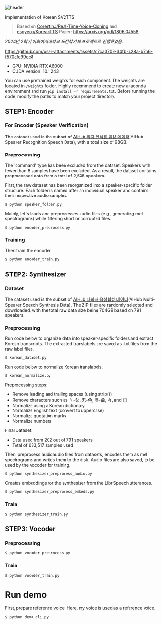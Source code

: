 ![header](https://capsule-render.vercel.app/api?type=waving&height=250&color=gradient&text=Korean%20SV2TTS&descAlign=42&descAlignY=40&fontColor=FFFFFF)


Implementation of Korean SV2TTS
>   Based on [CorentinJ/Real-Time-Voice-Cloning](https://github.com/CorentinJ/Real-Time-Voice-Cloning) and [esoyeon/KoreanTTS](https://github.com/esoyeon/KoreanTTS)
    Paper: https://arxiv.org/pdf/1806.04558


*2024년 2학기 이화여자대학교 도전학기제 프로젝트로 진행하였음.*

https://github.com/user-attachments/assets/d7ca3709-34fb-428a-b7b6-f570dfc99ec8


- GPU: NVIDIA RTX A6000
- CUDA version: 10.1.243

You can use pretrained weights for each component. The weights are located in `/weights` folder.
Highly recommend to create new anaconda environment and run `pip install -r requirements.txt`.
Before running the code, modify the paths to match your project directory.

## STEP1: Encoder

### For Encoder (Speaker Verification)
The dataset used is the subset of [AIHub 화자 인식용 음성 데이터](https://aihub.or.kr/aihubdata/data/view.do?currMenu=115&topMenu=100&aihubDataSe=data&dataSetSn=537)(AIHub Speaker Recognition Speech Data), with a total size of 98GB.

### Preprocessing
The 'command' type has been excluded from the dataset.
Speakers with fewer than 8 samples have been excluded.
As a result, the dataset contains preprocessed data from a total of 2,535 speakers.

First, the raw dataset has been reorganized into a speaker-specific folder structure. Each folder is named after an individual speaker and contains their respective audio samples.
```
$ python speaker_folder.py
```

Mainly, let's loads and preprocesses audio files (e.g., generating mel spectrograms) while filtering short or corrupted files.
```
$ python encoder_preprocess.py
```

### Training
Then train the encoder.
```
$ python encoder_train.py
```

## STEP2: Synthesizer

### Dataset

The dataset used is the subset of [AIHub 다화자 음성합성 데이터](https://aihub.or.kr/aihubdata/data/view.do?currMenu=115&topMenu=100&aihubDataSe=data&dataSetSn=542)(AIHub Multi-Speaker Speech Synthesis Data).
The ZIP files are randomly selected and downloaded, with the total raw data size being 704GB based on 791 speakers.

### Preprocessing

Run code below to organize data into speaker-specific folders and extract Korean transcripts.
The extracted translabels are saved as .txt files from the raw label files.
```
$ korean_dataset.py
```

Run code below to normalize Korean translabels.
```
$ korean_normalize.py
```

Preprocessing steps:
- Remove leading and trailing spaces (using strip())
- Remove characters such as ⺀-⺙, ⺛-⻳, 〠-⿕, 々, and 〇
- Normalize using a Korean dictionary
- Normalize English text (convert to uppercase)
- Normalize quotation marks
- Normalize numbers

Final Dataset:
- Data used from 202 out of 791 speakers
- Total of 633,517 samples used

Then, preprocess audioaudio files from datasets, encodes them as mel spectrograms and writes them to the disk. 
Audio files are also saved, to be used by the vocoder for training.
```
$ python synthesizer_preprocess_audio.py
```

Creates embeddings for the synthesizer from the LibriSpeech utterances.

```
$ python synthesizer_preprocess_embeds.py
```

### Train
```
$ python synthesizer_train.py
```

## STEP3: Vocoder

### Preprocessing
```
$ python vocoder_preprocess.py
```

### Train
```
$ python vocoder_train.py
```

# Run demo
First, prepare reference voice. Here, my voice is used as a reference voice.
```
$ python demo_cli.py
```

